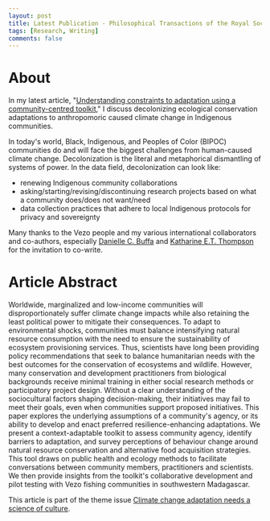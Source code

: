 ```yaml
---
layout: post
title: Latest Publication - Philosophical Transactions of the Royal Society B
tags: [Research, Writing]
comments: false
---
```


# About
In my latest article, "[Understanding constraints to adaptation using a community-centred toolkit](https://doi.org/10.1098/rstb.2022.0391)," I discuss decolonizing ecological conservation adaptations to anthropomoric caused climate change in Indigenous communities. 

In today's world, Black, Indigenous, and Peoples of Color (BIPOC) communities do and will face the biggest challenges from human-caused climate change. Decolonization is the literal and metaphorical dismantling of systems of power. In the data field, decolonization can look like: 
- renewing Indigenous community collaborations
- asking/starting/revising/discontinuing research projects based on what a community does/does not want/need
- data collection practices that adhere to local Indigenous protocols for privacy and sovereignty

Many thanks to the Vezo people and my various international collaborators and co-authors, especially [Danielle C. Buffa](https://orcid.org/0000-0002-9478-8470) and [Katharine E.T. Thompson](https://orcid.org/0000-0002-5892-536X) for the invitation to co-write. 

# Article Abstract
Worldwide, marginalized and low-income communities will disproportionately suffer climate change impacts while also retaining the least political power to mitigate their consequences. To adapt to environmental shocks, communities must balance intensifying natural resource consumption with the need to ensure the sustainability of ecosystem provisioning services. Thus, scientists have long been providing policy recommendations that seek to balance humanitarian needs with the best outcomes for the conservation of ecosystems and wildlife. However, many conservation and development practitioners from biological backgrounds receive minimal training in either social research methods or participatory project design. Without a clear understanding of the sociocultural factors shaping decision-making, their initiatives may fail to meet their goals, even when communities support proposed initiatives. This paper explores the underlying assumptions of a community's agency, or its ability to develop and enact preferred resilience-enhancing adaptations. We present a context-adaptable toolkit to assess community agency, identify barriers to adaptation, and survey perceptions of behaviour change around natural resource conservation and alternative food acquisition strategies. This tool draws on public health and ecology methods to facilitate conversations between community members, practitioners and scientists. We then provide insights from the toolkit's collaborative development and pilot testing with Vezo fishing communities in southwestern Madagascar.

This article is part of the theme issue [Climate change adaptation needs a science of culture](https://royalsocietypublishing.org/toc/rstb/2023/378/1889).
